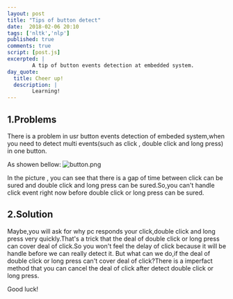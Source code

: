 ```yaml
---
layout: post
title: "Tips of button detect"
date:  2018-02-06 20:10
tags: ['nltk','nlp']
published: true
comments: true
script: [post.js]
excerpted: |
        A tip of button events detection at embedded system. 
day_quote:
  title: Cheer up!
  description: |
        Learning!
---
```


## 1.Problems

  There is a problem in usr button events detection of embeded system,when you need to detect multi events(such as click , double click and long press) in one button.

  As showen bellow:
![button.png](http://user-image.logdown.io/user/42476/blog/39034/post/5763148/ooBxlMPHRHeDaQ4Qu7zv_button.png)

  In the picture , you can see that there is a gap of time between click can be sured and double click and long press can be sured.So,you can't handle click event right now before double click or long press can be sured.

## 2.Solution

  Maybe,you will ask for why pc responds your click,double click and long press very quickly.That's a trick that the deal of double click or long press can cover deal of click.So you won't feel the delay of click because it will be handle before we can really detect it.
  But what can we do,if the deal of double click or long press can't cover deal of click?There is a imperfact method that you can cancel the deal of click after detect double click or long press.

  Good luck!
